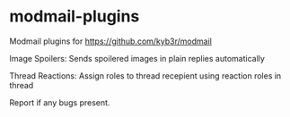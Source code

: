 # modmail-plugins

Modmail plugins for https://github.com/kyb3r/modmail

Image Spoilers: Sends spoilered images in plain replies automatically

Thread Reactions: Assign roles to thread recepient using reaction roles in thread

Report if any bugs present.
